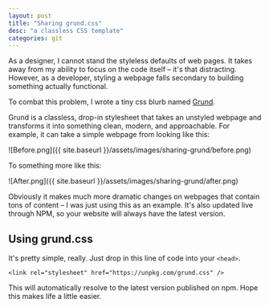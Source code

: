 ```yaml
---
layout: post
title: "Sharing grund.css"
desc: "a classless CSS template"
categories: git
---
```


As a designer, I cannot stand the styleless defaults of web pages. It takes away from my ability to focus on the code itself – it's that distracting. However, as a developer, styling a webpage falls secondary to building something actually functional.

To combat this problem, I wrote a tiny css blurb named [Grund](http://github.com/kjhx/grund/).

Grund is a classless, drop-in stylesheet that takes an unstyled webpage and transforms it into something clean, modern, and approachable. For example, it can take a simple webpage from looking like this:

![Before.png]({{ site.baseurl }}/assets/images/sharing-grund/before.png)

To something more like this:

![After.png]({{ site.baseurl }}/assets/images/sharing-grund/after.png)

Obviously it makes much more dramatic changes on webpages that contain tons of content – I was just using this as an example. It's also updated live through NPM, so your website will always have the latest version.

## Using grund.css

It's pretty simple, really. Just drop in this line of code into your `<head>`.
```
<link rel="stylesheet" href="https://unpkg.com/grund.css" />
```
This will automatically resolve to the latest version published on npm. Hope this makes life a little easier.
